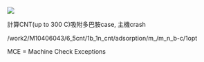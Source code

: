 ![](./img/mcelog.PNG)

計算CNT(up to 300 C)吸附多巴胺case, 主機crash

/work2/M10406043/6_5cnt/1b_1n_cnt/adsorption/m_/m_n_b-c/1opt

MCE = Machine Check Exceptions